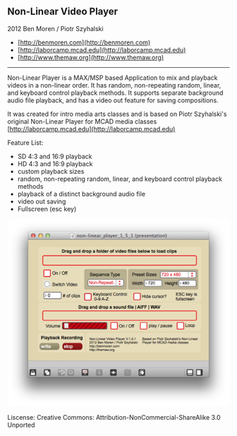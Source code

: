 Non-Linear Video Player
---------------------------------
2012 Ben Moren / Piotr Szyhalski

* [http://benmoren.com](http://benmoren.com)
* [http://laborcamp.mcad.edu](http://laborcamp.mcad.edu)
* [http://www.themaw.org](http://www.themaw.org)

--------------------------------

Non-Linear Player is a MAX/MSP based Application to mix and playback videos in a non-linear order. It has random, non-repeating random, linear, and keyboard control playback methods. It supports separate background audio file playback, and has a video out feature for saving compositions. 

It was created for intro media arts classes and is based on Piotr Szyhalski's original Non-Linear Player for MCAD media classes [http://laborcamp.mcad.edu](http://laborcamp.mcad.edu)

Feature List:
* SD 4:3 and 16:9 playback
* HD 4:3 and 16:9 playback
* custom playback sizes
* random, non-repeating random, linear, and keyboard control playback methods
* playback of a distinct background audio file
* video out saving
* Fullscreen (esc key)


![Screenshot](/screenshot.png)


Liscense: Creative Commons: Attribution-NonCommercial-ShareAlike 3.0 Unported
